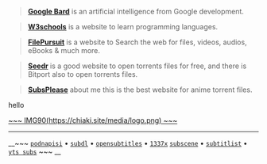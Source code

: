 > [__Google Bard__](https://bard.google.com/?hl=en) is an artificial intelligence from Google development.

> [__W3schools__](https://www.w3schools.com/) is a website to learn programming languages.





> [__FilePursuit__](https://filepursuit.com/) is a website to Search the web for files, videos, audios, eBooks & much more.

> [__Seedr__](https://www.seedr.cc/) is a good website to open torrents files for free, and there is Bitport also to open torrents files.

> [__SubsPlease__](https://subsplease.org/) about me this is the best website for anime torrent files.

<a style="text-decoration: none;" src="https://google.com">hello</a>

 [ ~~~ IMG90(https://chiaki.site/media/logo.png) ~~~ ](https://chiaki.site/)

___

__~~~ [`podnapisi`](https://www.podnapisi.net/) • [`subdl`](https://subdl.com/) • [`opensubtitles`](https://www.opensubtitles.org/ar) • [`1337x`](https://1337x.to/home/) [`subscene`](https://subscene.com/) • [`subtitlist`](https://www.subtitlist.com/) • [`yts subs`](https://yts-subs.com/) ~~~ __
